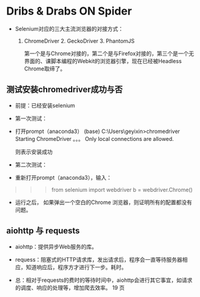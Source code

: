 # Dribs & Drabs ON Spider

+ Selenium对应的三大主流浏览器的对接方式：

  1. ChromeDriver  2. GeckoDriver 3. PhantomJS

     第一个是与Chrome对接的，第二个是与Firefox对接的，第三个是一个无界面的、课脚本编程的Webkit的浏览器引擎，现在已经被Headless Chrome取缔了。

## 测试安装chromedriver成功与否
+ 前提：已经安装selenium

+ 第一次测试：

+ 打开prompt（anaconda3）
(base) C:\Users\geyixin>chromedriver
Starting ChromeDriver 。。。
Only local connections are allowed.

   则表示安装成功

+ 第二次测试：

+ 重新打开prompt（anaconda3），输入：
>>> from selenium import webdriver
>>> b = webdriver.Chrome()

+ 运行之后， 如果弹出一个空白的Chrome 浏览器，则证明所有的配置都没有问题。

## aiohttp 与 requests

+ aiohttp：提供异步Web服务的库。

+ requess：阻塞式的HTTP请求库，发出请求后，程序会一直等待服务器相应，知道响应后，程序方才进行下一步。耗时。

+ 总：相对于requests的费时的等待时间中，aiohttp会进行其它事宜，如请求的调度、响应的处理等，增加爬去效率。
19 页
